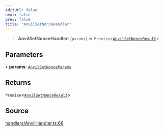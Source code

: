 ```yaml
---
editUrl: false
next: false
prev: false
title: "AnvilSetNonceHandler"
---
```


> **AnvilSetNonceHandler**: (`params`) => `Promise`\<[`AnvilSetNonceResult`](/reference/tevm/actions-types/type-aliases/anvilsetnonceresult/)\>

## Parameters

• **params**: [`AnvilSetNonceParams`](/reference/tevm/actions-types/type-aliases/anvilsetnonceparams/)

## Returns

`Promise`\<[`AnvilSetNonceResult`](/reference/tevm/actions-types/type-aliases/anvilsetnonceresult/)\>

## Source

[handlers/AnvilHandler.ts:68](https://github.com/evmts/tevm-monorepo/blob/main/packages/actions-types/src/handlers/AnvilHandler.ts#L68)
